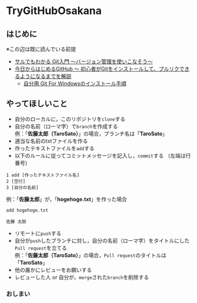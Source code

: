 # TryGitHubOsakana
## はじめに
※この辺は既に読んでいる前提
- [サルでもわかる Git入門 〜バージョン管理を使いこなそう〜](https://backlog.com/ja/git-tutorial/)
- [今日からはじめるGitHub 〜 初心者がGitをインストールして、プルリクできるようになるまでを解説](https://employment.en-japan.com/engineerhub/entry/2017/01/31/110000)
  - [自分用 Git For Windowsのインストール手順](https://qiita.com/toshi-click/items/dcf3dd48fdc74c91b409)

## やってほしいこと
- 自分のローカルに，このリポジトリを`clone`する
- 自分の名前（ローマ字）で`branch`を作成する  
例：「**佐藤太郎（TaroSato）**」の場合，ブランチ名は「**TaroSato**」
- 適当な名前のtxtファイルを作る  
- 作ったテキストファイルを`add`する
- 以下のルールに従ってコミットメッセージを記入し，`commit`する （左端は行番号）  
```
1 add [作ったテキストファイル名]
2 [空行]
3 [自分の名前]
```
例：「**佐藤太郎**」が，「**hogehoge.txt**」を作った場合  
  ```
  add hogehoge.txt

  佐藤 太郎
  ```
- リモートに`push`する
- 自分が`push`したブランチに対し，自分の名前（ローマ字）をタイトルにした`Pull request`を立てる  
例：「**佐藤太郎（TaroSato）**」の場合，`Pull request`のタイトルは「**TaroSato**」
- 他の誰かにレビューをお願いする
- レビューした人 or 自分が，`merge`された`branch`を削除する
### おしまい
